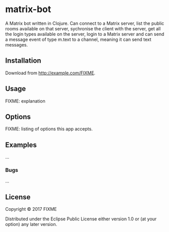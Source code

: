 # matrix-bot

A Matrix bot written in Clojure. Can connect to a Matrix server, list the public rooms available on that server, sychronise the client with the server, get all the login types available on the server, login to a Matrix server and can send a message event of type m.text to a channel, meaning it can send text messages.

## Installation

Download from http://example.com/FIXME.

## Usage

FIXME: explanation

## Options

FIXME: listing of options this app accepts.

## Examples

...

### Bugs

...

## License

Copyright © 2017 FIXME

Distributed under the Eclipse Public License either version 1.0 or (at
your option) any later version.
